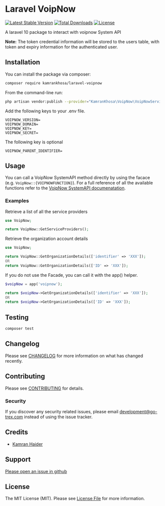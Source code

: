 # Laravel VoipNow

[![Latest Stable Version](https://poser.pugx.org/kamrankhosa/laravel-voipnow/v/stable)](https://packagist.org/packages/kamrankhosa/laravel-voipnow)
[![Total Downloads](https://poser.pugx.org/kamrankhosa/laravel-voipnow/downloads)](https://packagist.org/packages/kamrankhosa/laravel-voipnow)
[![License](https://poser.pugx.org/kamrankhosa/laravel-voipnow/license)](https://packagist.org/packages/kamrankhosa/laravel-voipnow)

A laravel 10 package to interact with voipnow System API

**Note:** The token credential information will be stored to the users table, with token and expiry information for the authenticated user.

## Installation

You can install the package via composer:

```bash
composer require kamrankhosa/laravel-voipnow
```

From the command-line run:

```bash
php artisan vendor:publish --provider="KamranKhosa\VoipNow\VoipNowServiceProvider"
```

Add the following keys to your .env file.

```env
VOIPNOW_VERSION=
VOIPNOW_DOMAIN=
VOIPNOW_KEY=
VOIPNOW_SECRET=
```

The following key is optional

```env
VOIPNOW_PARENT_IDENTIFIER=
```

## Usage

You can call a VoipNow SystemAPI method directly by using the facace (e.g. `VoipNow::{VOIPNOWFUNCTION}`). For a full reference of all the available functions refer to the [VoipNow SystemAPI documenatation](https://wiki.4psa.com/display/VNUAPI30/VoipNow+SystemAPI).

### Examples

Retrieve a  list of all the service providers

``` php
use VoipNow;

return VoipNow::GetServiceProviders();
```

Retrieve the organization account details

```php
use VoipNow;

return VoipNow::GetOrganizationDetails(['identifier' => 'XXX']);
OR
return VoipNow::GetOrganizationDetails(['ID' => 'XXX']);
```

If you do not use the Facade, you can call it with the app() helper.

```php
$voipNow = app('voipnow');

return $voipNow->GetOrganizationDetails(['identifier' => 'XXX']);
OR
return $voipNow->GetOrganizationDetails(['ID' => 'XXX']);
```
## Testing

``` bash
composer test
```

## Changelog

Please see [CHANGELOG](CHANGELOG.md) for more information on what has changed recently.

## Contributing

Please see [CONTRIBUTING](CONTRIBUTING.md) for details.

### Security

If you discover any security related issues, please email development@go-trex.com instead of using the issue tracker.

## Credits

- [Kamran Haider](https://github.com/kamrankhosa)

## Support

[Please open an issue in github](https://github.com/kamrankhosa/laravel-voipnow/issues)

## License

The MIT License (MIT). Please see [License File](LICENSE.md) for more information.
